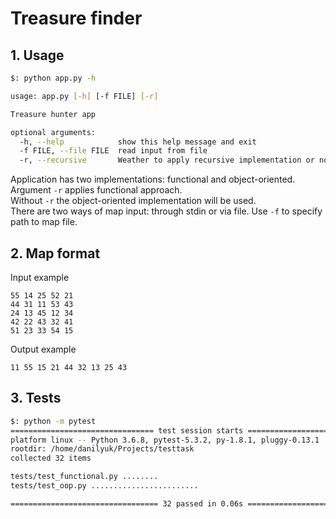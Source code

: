 # Treasure finder

## 1. Usage 
```bash
$: python app.py -h

usage: app.py [-h] [-f FILE] [-r]

Treasure hunter app

optional arguments:
  -h, --help            show this help message and exit
  -f FILE, --file FILE  read input from file
  -r, --recursive       Weather to apply recursive implementation or not
```
Application has two implementations: functional and object-oriented.
Argument `-r` applies functional approach.  
Without `-r` the object-oriented implementation will be used.  
There are two ways of map input: through stdin or via file. Use `-f` to specify path to map file. 

## 2. Map format
Input example
```
55 14 25 52 21
44 31 11 53 43
24 13 45 12 34
42 22 43 32 41
51 23 33 54 15
```

Output example

```
11 55 15 21 44 32 13 25 43
```


## 3. Tests

```bash
$: python -m pytest                                                                                                                                      ✔  3067  14:38:05
================================ test session starts =================================
platform linux -- Python 3.6.8, pytest-5.3.2, py-1.8.1, pluggy-0.13.1
rootdir: /home/danilyuk/Projects/testtask
collected 32 items                                                                                                                                                                                                                     

tests/test_functional.py ........                                                                                                                                                                                                [ 25%]
tests/test_oop.py ........................                                                                                                                                                                                       [100%]

================================= 32 passed in 0.06s =================================
```